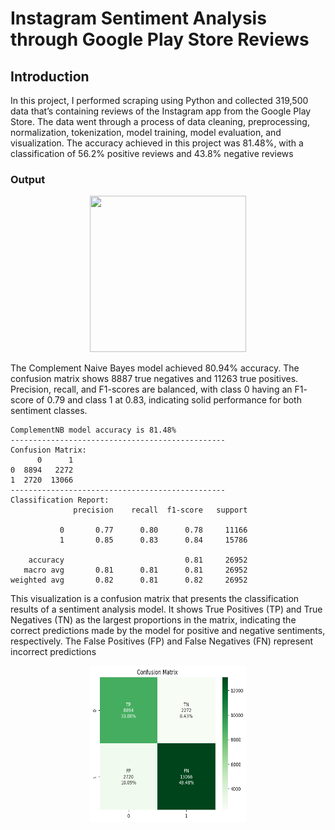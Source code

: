# Instagram Sentiment Analysis through Google Play Store Reviews
## Introduction
In this project, I performed scraping using Python and
collected 319,500 data that’s containing reviews of the
Instagram app from the Google Play Store. The data
went through a process of data cleaning, preprocessing,
normalization, tokenization, model training, model
evaluation, and visualization. The accuracy achieved in
this project was 81.48%, with a classification of 56.2%
positive reviews and 43.8% negative reviews
### Output

<div align="center">
	<img width="250" height="250" src="https://github.com/salwamhrn11/sentiment-analysis-instagram/blob/fe0353bfdd34e1770b278b0842077a05e75cc41e/p%E2%80%AAie-chart.png">
</div>

The Complement Naive Bayes model achieved 80.94%
accuracy. The confusion matrix shows 8887 true
negatives and 11263 true positives. Precision, recall,
and F1-scores are balanced, with class 0 having an F1-
score of 0.79 and class 1 at 0.83, indicating solid
performance for both sentiment classes.

```
ComplementNB model accuracy is 81.48%
------------------------------------------------
Confusion Matrix:
      0      1
0  8894   2272
1  2720  13066
------------------------------------------------
Classification Report:
              precision    recall  f1-score   support

           0       0.77      0.80      0.78     11166
           1       0.85      0.83      0.84     15786

    accuracy                           0.81     26952
   macro avg       0.81      0.81      0.81     26952
weighted avg       0.82      0.81      0.82     26952
```
This visualization is a confusion matrix that presents the classification results of a sentiment analysis
model. It shows True Positives (TP) and True Negatives (TN) as the largest proportions in the matrix,
indicating the correct predictions made by the model for positive and negative sentiments, respectively.
The False Positives (FP) and False Negatives (FN) represent incorrect predictions
<div align="center">
	<img width="250" height="250" src="https://github.com/salwamhrn11/sentiment-analysis-instagram/blob/fe0353bfdd34e1770b278b0842077a05e75cc41e/confusion-matrix.png">
</div>

